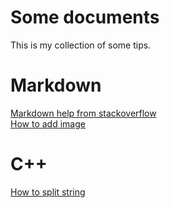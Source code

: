 # Some documents
This is my collection of some tips.

# Markdown
[Markdown help from stackoverflow](http://stackoverflow.com/editing-help)  
[How to add image](https://github.com/bzquan/Documents/blob/master/MarkdownHowToAddImage.md)

# C++
[How to split string](https://github.com/bzquan/Documents/blob/master/CppSplit.md)


